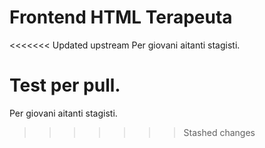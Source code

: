 # Frontend HTML Terapeuta

<<<<<<< Updated upstream
Per giovani aitanti stagisti.

Test per pull.
=======
Per giovani aitanti stagisti.
>>>>>>> Stashed changes
